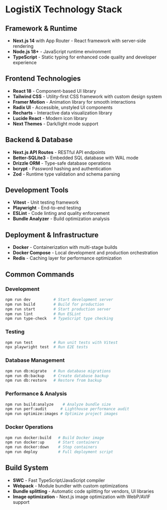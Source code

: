 # LogistiX Technology Stack

## Framework & Runtime

- **Next.js 14** with App Router - React framework with server-side rendering
- **Node.js 18+** - JavaScript runtime environment
- **TypeScript** - Static typing for enhanced code quality and developer experience

## Frontend Technologies

- **React 18** - Component-based UI library
- **Tailwind CSS** - Utility-first CSS framework with custom design system
- **Framer Motion** - Animation library for smooth interactions
- **Radix UI** - Accessible, unstyled UI components
- **Recharts** - Interactive data visualization library
- **Lucide React** - Modern icon library
- **Next Themes** - Dark/light mode support

## Backend & Database

- **Next.js API Routes** - RESTful API endpoints
- **Better-SQLite3** - Embedded SQL database with WAL mode
- **Drizzle ORM** - Type-safe database operations
- **bcrypt** - Password hashing and authentication
- **Zod** - Runtime type validation and schema parsing

## Development Tools

- **Vitest** - Unit testing framework
- **Playwright** - End-to-end testing
- **ESLint** - Code linting and quality enforcement
- **Bundle Analyzer** - Build optimization analysis

## Deployment & Infrastructure

- **Docker** - Containerization with multi-stage builds
- **Docker Compose** - Local development and production orchestration
- **Redis** - Caching layer for performance optimization

## Common Commands

### Development

```bash
npm run dev          # Start development server
npm run build        # Build for production
npm run start        # Start production server
npm run lint         # Run ESLint
npm run type-check   # TypeScript type checking
```

### Testing

```bash
npm run test         # Run unit tests with Vitest
npx playwright test  # Run E2E tests
```

### Database Management

```bash
npm run db:migrate   # Run database migrations
npm run db:backup    # Create database backup
npm run db:restore   # Restore from backup
```

### Performance & Analysis

```bash
npm run build:analyze    # Analyze bundle size
npm run perf:audit      # Lighthouse performance audit
npm run optimize:images # Optimize project images
```

### Docker Operations

```bash
npm run docker:build   # Build Docker image
npm run docker:up      # Start containers
npm run docker:down    # Stop containers
npm run deploy         # Full deployment script
```

## Build System

- **SWC** - Fast TypeScript/JavaScript compiler
- **Webpack** - Module bundler with custom optimizations
- **Bundle splitting** - Automatic code splitting for vendors, UI libraries
- **Image optimization** - Next.js image optimization with WebP/AVIF support
